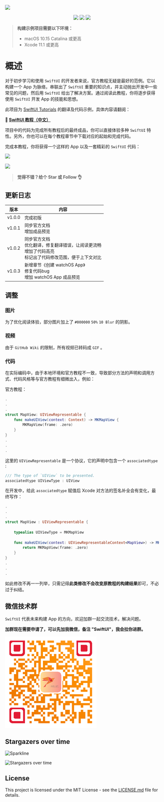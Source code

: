 ![](https://repository-images.githubusercontent.com/190505979/0618a700-889e-11e9-9543-7cf88db49659)

<p align="center">
  <a href="https://github.com/WillieWangWei"><img src="https://img.shields.io/badge/language-swift-orange.svg"></a>
  <a href="https://github.com/WillieWangWei"><img src="https://img.shields.io/github/repo-size/WillieWangWei/SwiftUI-Tutorials.svg"></a>
  <a href="https://github.com/WillieWangWei/SwiftUI-Tutorials/blob/master/LICENSE"><img src="https://img.shields.io/github/license/WillieWangWei/SwiftUI-Tutorials.svg"></a>
</p>

> **构建示例项目需要以下环境：**
> 
> * macOS 10.15 Catalina 或更高
> * Xcode 11.1 或更高

# 概述 

对于初步学习和使用 `SwiftUI` 的开发者来说，官方教程无疑是最好的范例。它以构建一个 App 为脉络，串联出了 `SwiftUI` 重要的知识点，并主动抛出开发中一些常见的问题，然后用 `SwiftUI` 给出了解决方案。通过阅读此教程，你将逐步获得使用 `SwiftUI` 开发 App 的技能和思想。

此项目为 [SwiftUI Tutorials](https://developer.apple.com/tutorials/swiftui) 的翻译及代码示例，具体内容请翻阅：

**🎉 [SwiftUI 教程（中文）](https://github.com/WillieWangWei/SwiftUI-Tutorials/wiki)**

项目中的代码为完成所有教程后的最终成品，你可以直接体验多种 `SwiftUI` 特性。另外，你也可以在每个教程章节中下载对应的起始和完成代码。

完成本教程，你将获得一个这样的 App 以及一套精彩的 `SwiftUI` 代码：

![](https://github.com/WillieWangWei/SwiftUI-Tutorials/blob/master/preview-iOS.gif)

![](https://github.com/WillieWangWei/SwiftUI-Tutorials/blob/master/preview-watchOS.gif)

> **觉得不错？给个 Star 或 Follow 👌**

## 更新日志

| 版本 | 内容 |
| - | - |
| v1.0.0 | 完成初版 |
| v1.0.1 | 同步官方文档<br>增加成品预览 |
| v1.0.2 | 同步官方文档<br>优化翻译，修复翻译错误，让阅读更流畅<br>增加了代码高亮<br>标记出了代码修改范围，便于上下文对比 |
| v1.0.3 | 新增章节《创建 watchOS App》<br>修复代码bug<br>增加 watchOS App 成品预览<br> |

## 调整

### 图片

为了优化阅读体验，部分图片加上了 `#000000`  `50%`  `10 Blur` 的阴影。

### 视频

由于 `GitHub Wiki` 的限制，所有视频已转码成 `GIF` 。

### 代码

在实际编码中，由于本地环境和官方教程不一致，导致部分方法的声明和调用方式、代码风格等与官方教程有细微出入，例如：

官方教程：

```Swift
.
.
.
struct MapView: UIViewRepresentable {
    func makeUIView(context: Context) -> MKMapView {
        MKMapView(frame: .zero)
    }
}
.
.
.
```

这里的 `UIViewRepresentable` 是一个协议，它的声明中包含一个 `associatedtype` :

```Swift
/// The type of `UIView` to be presented.
associatedtype UIViewType : UIView
```

在开发中，给此 `associatedtype` 赋值后 Xcode 对方法的签名补全会有变化，最终写作：

```Swift
.
.
.
struct MapView : UIViewRepresentable {
    
    typealias UIViewType = MKMapView
    
    func makeUIView(context: UIViewRepresentableContext<MapView>) -> MKMapView {
        return MKMapView(frame: .zero)
    }
}
.
.
.
```

如此修改不再一一列举，只需记得**此类修改不会改变原教程的构建结果**即可，不必过于纠结。

## 微信技术群

`SwiftUI` 代表未来构建 App 的方向，欢迎加群一起交流技术，解决问题。

**加群现在需要申请了，可以先加我微信，备注 "SwiftUI"，我会拉你进群。**

![](https://raw.githubusercontent.com/WillieWangWei/Flutter-Debug/master/Wechat.png)

## Stargazers over time

![Sparkline](https://stars.medv.io/WillieWangWei/SwiftUI-Tutorials.svg)

![Stargazers over time](https://starchart.cc/WillieWangWei/SwiftUI-Tutorials.svg)

## License

This project is licensed under the MIT License - see the [LICENSE.md](https://github.com/WillieWangWei/SwiftUI-Tutorials/blob/master/LICENSE) file for details.
